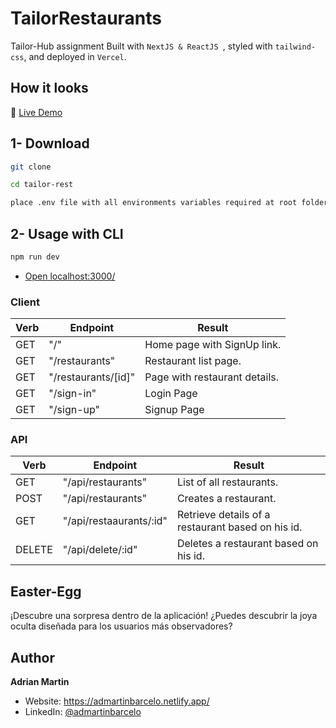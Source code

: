 # TailorRestaurants
Tailor-Hub assignment Built with ```NextJS & ReactJS ```, styled with ```tailwind-css```,  and deployed in ```Vercel```.

## How it looks

🔗 [Live Demo](https://tailor-restaurants-khaki.vercel.app/)


## 1- Download

```sh
git clone 

cd tailor-rest

place .env file with all environments variables required at root folder
```

## 2- Usage with CLI
```sh
npm run dev 
```
- [Open localhost:3000/](http://localhost:3000/)

### Client
Verb | Endpoint | Result
------------ | ------------- | -------------
GET | "/" | Home page with SignUp link.
GET | "/restaurants" | Restaurant list page.
GET | "/restaurants/[id]" | Page with restaurant details.
GET | "/sign-in" | Login Page
GET | "/sign-up" | Signup Page

### API
Verb | Endpoint | Result
------------ | ------------- | -------------
GET | "/api/restaurants" | List of all restaurants.
POST | "/api/restaurants" | Creates a restaurant.
GET | "/api/restaaurants/:id" | Retrieve details of a restaurant based on his id.
DELETE | "/api/delete/:id" | Deletes a restaurant based on his id.

## Easter-Egg

¡Descubre una sorpresa dentro de la aplicación! ¿Puedes descubrir la joya oculta diseñada para los usuarios más observadores?

## Author

**Adrian Martin**

* Website:  https://admartinbarcelo.netlify.app/
* LinkedIn: [@admartinbarcelo](https://www.linkedin.com/in/admartinbarcelo/)
